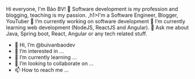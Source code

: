 Hi everyone, I'm Bảo BV! 👋
Software development is my profession and blogging, teaching is my passion.
,h1>I'm a Software Engineer, Blogger, YouTuber</h1>
🔭 I’m currently working on software development
🌱 I’m currently learning web development (NodeJS, ReactJS and Angular).
💬 Ask me about Java, Spring boot, React, Angular or any tech related stuff.


- 👋 Hi, I’m @buivanbaodev
- 👀 I’m interested in ...
- 🌱 I’m currently learning ...
- 💞️ I’m looking to collaborate on ...
- 📫 How to reach me ...

<!---
buivanbaodev/buivanbaodev is a ✨ special ✨ repository because its `README.md` (this file) appears on your GitHub profile.
You can click the Preview link to take a look at your changes.
--->
